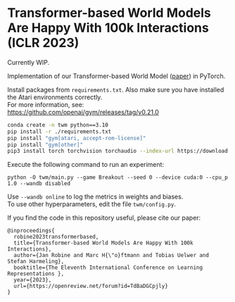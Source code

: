 # Transformer-based World Models Are Happy With 100k Interactions (ICLR 2023)

Currently WIP.

Implementation of our Transformer-based World Model ([paper](https://openreview.net/pdf?id=TdBaDGCpjly)) in PyTorch.

Install packages from `requirements.txt`. Also make sure you have installed the Atari environments correctly.  
For more information, see: https://github.com/openai/gym/releases/tag/v0.21.0

```sh
conda create -n twm python==3.10
pip install -r ./requirements.txt
pip install "gym[atari, accept-rom-license]"
pip install "gym[other]"
pip3 install torch torchvision torchaudio --index-url https://download.pytorch.org/whl/cu124
```

Execute the following command to run an experiment:  
```
python -O twm/main.py --game Breakout --seed 0 --device cuda:0 --cpu_p 1.0 --wandb disabled 
```

Use `--wandb online` to log the metrics in weights and biases.  
To use other hyperparameters, edit the file `twm/config.py`.

If you find the code in this repository useful, please cite our paper:
```
@inproceedings{
  robine2023transformerbased,
  title={Transformer-based World Models Are Happy With 100k Interactions},
  author={Jan Robine and Marc H{\"o}ftmann and Tobias Uelwer and Stefan Harmeling},
  booktitle={The Eleventh International Conference on Learning Representations },
  year={2023},
  url={https://openreview.net/forum?id=TdBaDGCpjly}
}
```
